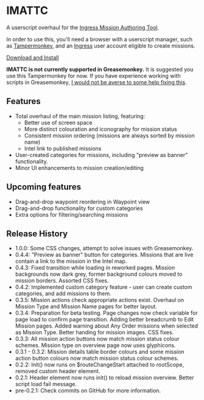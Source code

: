 # IMATTC
A userscript overhaul for the [Ingress Mission Authoring Tool](https://mission-author-dot-betaspike.appspot.com/).

In order to use this, you'll need a browser with a userscript manager, such as [Tampermonkey](https://tampermonkey.net/), and an [Ingress](https://ingress.com/) user account eligible to create missions.

[Download and Install](https://github.com/andyjennings314/IMATTC/raw/master/IMATTC.user.js)

**IMATTC is not currently supported in Greasemonkey.** It is suggested you use this Tampermonkey for now. If you have experience working with scripts in Greasemonkey, [I would not be averse to some help fixing this](https://github.com/andyjennings314/IMATTC/issues/9).

## Features
- Total overhaul of the main mission listing, featuring:
  - Better use of screen space
  - More distinct colouration and iconography for mission status
  - Consistent mission ordering (missions are always sorted by mission name)
  - Intel link to published missions
- User-created categories for missions, including "preview as banner" functionality.
- Minor UI enhancements to mission creation/editing

## Upcoming features
- Drag-and-drop waypoint reordering in Waypoint view
- Drag-and-drop functionality for custom categories
- Extra options for filtering/searching missions

## Release History
- 1.0.0: Some CSS changes, attempt to solve issues with Greasemonkey.
- 0.4.4: "Preview as banner" button for categories. Missions that are live contain a link to the mission in the Intel map.
- 0.4.3: Fixed transition while loading in reworked pages. Mission backgrounds now dark grey, former background colours moved to mission borders. Assorted CSS fixes.
- 0.4.2: Implemented custom category feature - user can create custom categories, and add missions to them.
- 0.3.5: Mission actions check appropriate actions exist. Overhaul on Mission Type and Mission Name pages for better layout.
- 0.3.4: Preparation for beta testing. Page changes now check variable for page load to confirm page transition. Adding better breadcrumb to Edit Mission pages. Added warning about Any Order missions when selected as Mission Type. Better handing for mission images. CSS fixes.
- 0.3.3: All mission action buttons now match mission status colour schemes. Mission type on overview page now uses glyphicons.
- 0.3.1 - 0.3.2: Mission details table border colours and some mission action button colours now match mission status colour schemes.
- 0.2.2: Init() now runs on $routeChangeStart attached to rootScope, removed custom header element.
- 0.2.1: Header element now runs init() to reload mission overview. Better script load fail message.
- pre-0.2.1: Check commits on GitHub for more information.
